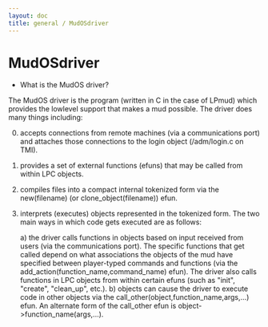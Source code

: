 ```yaml
---
layout: doc
title: general / MudOSdriver
---
```

# MudOSdriver

- What is the MudOS driver?

The MudOS driver is the program (written in C in the case of LPmud) which
provides the lowlevel support that makes a mud possible. The driver
does many things including:

0. accepts connections from remote machines (via a communications port) and
   attaches those connections to the login object (/adm/login.c on TMI).

1. provides a set of external functions (efuns) that may be called from
   within LPC objects.

1. compiles files into a compact internal tokenized form via the new(filename)
   (or clone_object(filename)) efun.

1. interprets (executes) objects represented in the tokenized form. The
   two main ways in which code gets executed are as follows:

   a) the driver calls functions in objects based on input received from
   users (via the communications port). The specific functions that get
   called depend on what associations the objects of the mud have specified
   between player-typed commands and functions (via the
   add_action(function_name,command_name) efun). The driver also
   calls functions in LPC objects from within certain efuns (such as "init",
   "create", "clean_up", etc.).
   b) objects can cause the driver to execute code in other objects via
   the call_other(object,function_name,args,...) efun. An alternate
   form of the call_other efun is object->function_name(args,...).
